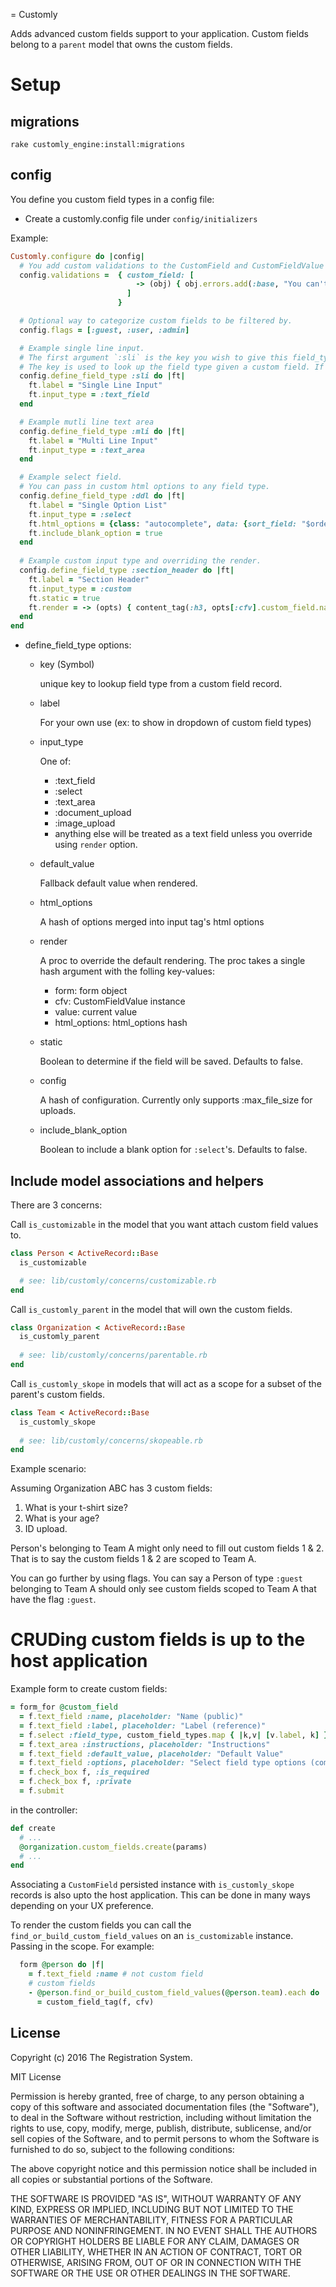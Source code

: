 = Customly

Adds advanced custom fields support to your application. 
Custom fields belong to a `parent` model that owns the custom fields. 

# Setup

## migrations

`rake customly_engine:install:migrations`

## config

You define you custom field types in a config file:

- Create a customly.config file under `config/initializers`

Example:

````ruby
Customly.configure do |config|
  # You add custom validations to the CustomField and CustomFieldValue models.
  config.validations =  { custom_field: [
                            -> (obj) { obj.errors.add(:base, "You can't edit a custom field that is in use") if obj.custom_field_values.count > 1 }
                          ]
                        }

  # Optional way to categorize custom fields to be filtered by.
  config.flags = [:guest, :user, :admin]

  # Example single line input. 
  # The first argument `:sli` is the key you wish to give this field_type which will be stored on the custom field record.
  # The key is used to look up the field type given a custom field. If you change the key you will need to change it in the `field_type` column on all custom field records.
  config.define_field_type :sli do |ft|
    ft.label = "Single Line Input"
    ft.input_type = :text_field
  end

  # Example mutli line text area
  config.define_field_type :mli do |ft|
    ft.label = "Multi Line Input"
    ft.input_type = :text_area
  end

  # Example select field.
  # You can pass in custom html options to any field type.
  config.define_field_type :ddl do |ft|
    ft.label = "Single Option List"
    ft.input_type = :select
    ft.html_options = {class: "autocomplete", data: {sort_field: "$order"}}
    ft.include_blank_option = true
  end
  
  # Example custom input type and overriding the render.
  config.define_field_type :section_header do |ft|
    ft.label = "Section Header"
    ft.input_type = :custom
    ft.static = true
    ft.render = -> (opts) { content_tag(:h3, opts[:cfv].custom_field.name) }
  end
end
````

- define_field_type options:
  - key (Symbol)
  
    unique key to lookup field type from a custom field record.  
  - label
  
    For your own use (ex: to show in dropdown of custom field types)
  - input_type

    One of:
    - :text_field
    - :select
    - :text_area
    - :document_upload
    - :image_upload
    - anything else will be treated as a text field unless you override using `render` option.

  - default_value
  
    Fallback default value when rendered.
    
  - html_options
  
    A hash of options merged into input tag's html options

  - render

    A proc to override the default rendering. The proc takes a single hash argument with the folling key-values:
    - form: form object
    - cfv: CustomFieldValue instance
    - value: current value
    - html_options: html_options hash

  - static
  
    Boolean to determine if the field will be saved. Defaults to false.
    
  - config
  
    A hash of configuration. Currently only supports :max_file_size for uploads.
    
  - include_blank_option
  
    Boolean to include a blank option for `:select`'s. Defaults to false.

## Include model associations and helpers

There are 3 concerns:

Call `is_customizable` in the model that you want attach custom field values to.

````ruby
class Person < ActiveRecord::Base
  is_customizable

  # see: lib/customly/concerns/customizable.rb
end
````

Call `is_customly_parent` in the model that will own the custom fields.

````ruby
class Organization < ActiveRecord::Base
  is_customly_parent
  
  # see: lib/customly/concerns/parentable.rb
end
````

Call `is_customly_skope` in models that will act as a scope for a subset of the parent's custom fields.

````ruby
class Team < ActiveRecord::Base
  is_customly_skope
  
  # see: lib/customly/concerns/skopeable.rb
end
````

Example scenario:

Assuming Organization ABC has 3 custom fields:
1) What is your t-shirt size?
2) What is your age?
3) ID upload.

Person's belonging to Team A might only need to fill out custom fields 1 & 2. 
That is to say the custom fields 1 & 2 are scoped to Team A. 

You can go further by using flags. You can say a Person of type `:guest` belonging to Team A 
should only see custom fields scoped to Team A that have the flag `:guest`.

# CRUDing custom fields is up to the host application

Example form to create custom fields:

````ruby
= form_for @custom_field
  = f.text_field :name, placeholder: "Name (public)"
  = f.text_field :label, placeholder: "Label (reference)"
  = f.select :field_type, custom_field_types.map { |k,v| [v.label, k] }, {}
  = f.text_area :instructions, placeholder: "Instructions"
  = f.text_field :default_value, placeholder: "Default Value"
  = f.text_field :options, placeholder: "Select field type options (comma seperated)"
  = f.check_box f, :is_required
  = f.check_box f, :private
  = f.submit
````

in the controller:

````ruby
def create
  # ...
  @organization.custom_fields.create(params)
  # ...
end
````

Associating a `CustomField` persisted instance with `is_customly_skope` records is also upto the host application. 
This can be done in many ways depending on your UX preference.

To render the custom fields you can call the `find_or_build_custom_field_values` on an `is_customizable` instance. Passing in the scope.
For example:

  ````ruby
    form @person do |f|
      = f.text_field :name # not custom field
      # custom fields
      - @person.find_or_build_custom_field_values(@person.team).each do |cfv|
        = custom_field_tag(f, cfv)
  ````

## License

Copyright (c) 2016 The Registration System.

MIT License

Permission is hereby granted, free of charge, to any person obtaining
a copy of this software and associated documentation files (the
"Software"), to deal in the Software without restriction, including
without limitation the rights to use, copy, modify, merge, publish,
distribute, sublicense, and/or sell copies of the Software, and to
permit persons to whom the Software is furnished to do so, subject to
the following conditions:

The above copyright notice and this permission notice shall be
included in all copies or substantial portions of the Software.

THE SOFTWARE IS PROVIDED "AS IS", WITHOUT WARRANTY OF ANY KIND,
EXPRESS OR IMPLIED, INCLUDING BUT NOT LIMITED TO THE WARRANTIES OF
MERCHANTABILITY, FITNESS FOR A PARTICULAR PURPOSE AND
NONINFRINGEMENT. IN NO EVENT SHALL THE AUTHORS OR COPYRIGHT HOLDERS BE
LIABLE FOR ANY CLAIM, DAMAGES OR OTHER LIABILITY, WHETHER IN AN ACTION
OF CONTRACT, TORT OR OTHERWISE, ARISING FROM, OUT OF OR IN CONNECTION
WITH THE SOFTWARE OR THE USE OR OTHER DEALINGS IN THE SOFTWARE.
